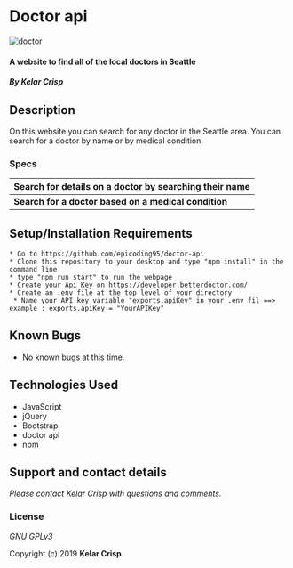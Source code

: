 # Doctor api

![doctor ](https://user-images.githubusercontent.com/49597486/64355983-f866e080-cfb6-11e9-94ad-af6384bc6be0.jpeg)


#### A website to find all of the local doctors in Seattle

#### _By **Kelar Crisp**_

## Description

On this website you can search for any doctor in the Seattle area. You can search for a doctor by name or by medical condition.

### Specs
|**Search for details on a doctor by searching their name** |
| :-------------     |
| **Search for a doctor based on a medical condition** |



## Setup/Installation Requirements
````
* Go to https://github.com/epicoding95/doctor-api
* Clone this repository to your desktop and type "npm install" in the command line
* type "npm run start" to run the webpage
* Create your Api Key on https://developer.betterdoctor.com/
* Create an .env file at the top level of your directory
 * Name your API key variable "exports.apiKey" in your .env fil ==> example : exports.apiKey = "YourAPIKey"
````
## Known Bugs
* No known bugs at this time.

## Technologies Used
* JavaScript
* jQuery
* Bootstrap
* doctor api
* npm

## Support and contact details

_Please contact Kelar Crisp with questions and comments._

### License

*GNU GPLv3*

Copyright (c) 2019 **Kelar Crisp**
